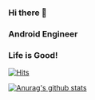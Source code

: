 ### Hi there 👋

### Android Engineer

### Life is Good!

<!--
**omjoonkim/omjoonkim** is a ✨ _special_ ✨ repository because its `README.md` (this file) appears on your GitHub profile.

Here are some ideas to get you started:

- 🔭 I’m currently working on ...
- 🌱 I’m currently learning ...
- 👯 I’m looking to collaborate on ...
- 🤔 I’m looking for help with ...
- 💬 Ask me about ...
- 📫 How to reach me: ...
- 😄 Pronouns: ...
- ⚡ Fun fact: ...
-->

[![Hits](https://hits.seeyoufarm.com/api/count/incr/badge.svg?url=https%3A%2F%2Fgithub.com%2Fomjoonkim)](https://github.com/omjoonkim)

[![Anurag's github stats](https://github-readme-stats.vercel.app/api?username=omjoonkim&theme=nightowl)](https://github.com/anuraghazra/github-readme-stats)
